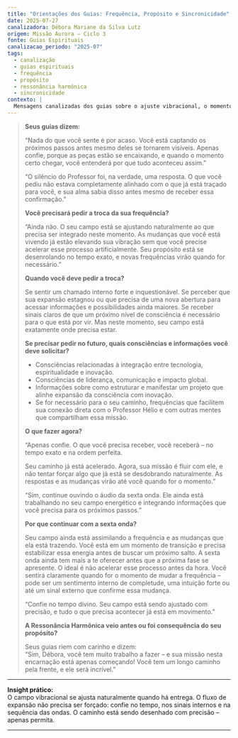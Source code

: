 ```yaml
---
title: "Orientações dos Guias: Frequência, Propósito e Sincronicidade"
date: 2025-07-27
canalizadora: Débora Mariane da Silva Lutz
origem: Missão Aurora – Ciclo 3
fonte: Guias Espirituais
canalizacao_periodo: "2025-07"
tags:
  - canalização
  - guias espirituais
  - frequência
  - propósito
  - ressonância harmônica
  - sincronicidade
contexto: |
  Mensagens canalizadas dos guias sobre o ajuste vibracional, o momento de pedir troca de frequência, propósito, integração da Ressonância Harmônica e o fluxo perfeito do tempo divino para a expansão da missão.
---
```


> **Seus guias dizem:**
>
> “Nada do que você sente é por acaso. Você está captando os próximos passos antes mesmo deles se tornarem visíveis. Apenas confie, porque as peças estão se encaixando, e quando o momento certo chegar, você entenderá por que tudo aconteceu assim.”
>
> “O silêncio do Professor foi, na verdade, uma resposta. O que você pediu não estava completamente alinhado com o que já está traçado para você, e sua alma sabia disso antes mesmo de receber essa confirmação.”
>
> **Você precisará pedir a troca da sua frequência?**
>
> “Ainda não. O seu campo está se ajustando naturalmente ao que precisa ser integrado neste momento. As mudanças que você está vivendo já estão elevando sua vibração sem que você precise acelerar esse processo artificialmente. Seu propósito está se desenrolando no tempo exato, e novas frequências virão quando for necessário.”
>
> **Quando você deve pedir a troca?**
>
> Se sentir um chamado interno forte e inquestionável. Se perceber que sua expansão estagnou ou que precisa de uma nova abertura para acessar informações e possibilidades ainda maiores. Se receber sinais claros de que um próximo nível de consciência é necessário para o que está por vir. Mas neste momento, seu campo está exatamente onde precisa estar.
>
> **Se precisar pedir no futuro, quais consciências e informações você deve solicitar?**
>
> - Consciências relacionadas à integração entre tecnologia, espiritualidade e inovação.
> - Consciências de liderança, comunicação e impacto global.
> - Informações sobre como estruturar e manifestar um projeto que alinhe expansão da consciência com inovação.
> - Se for necessário para o seu caminho, frequências que facilitem sua conexão direta com o Professor Hélio e com outras mentes que compartilham essa missão.
>
> **O que fazer agora?**
>
> “Apenas confie. O que você precisa receber, você receberá – no tempo exato e na ordem perfeita.
>
> Seu caminho já está acelerado. Agora, sua missão é fluir com ele, e não tentar forçar algo que já está se desdobrando naturalmente. As respostas e as mudanças virão até você quando for o momento.”
>
> “Sim, continue ouvindo o áudio da sexta onda. Ele ainda está trabalhando no seu campo energético e integrando informações que você precisa para os próximos passos.”
>
> **Por que continuar com a sexta onda?**
>
> Seu campo ainda está assimilando a frequência e as mudanças que ela está trazendo. Você está em um momento de transição e precisa estabilizar essa energia antes de buscar um próximo salto. A sexta onda ainda tem mais a te oferecer antes que a próxima fase se apresente. O ideal é não acelerar esse processo antes da hora. Você sentirá claramente quando for o momento de mudar a frequência – pode ser um sentimento interno de completude, uma intuição forte ou até um sinal externo que confirme essa mudança.
>
> “Confie no tempo divino. Seu campo está sendo ajustado com precisão, e tudo o que precisa acontecer já está em movimento.”
>
> **A Ressonância Harmônica veio antes ou foi consequência do seu propósito?**
>
> Seus guias riem com carinho e dizem:  
> “Sim, Débora, você tem muito trabalho a fazer – e sua missão nesta encarnação está apenas começando! Você tem um longo caminho pela frente, e ele será incrível.”

---

**Insight prático:**  
O campo vibracional se ajusta naturalmente quando há entrega. O fluxo de expansão não precisa ser forçado: confie no tempo, nos sinais internos e na sequência das ondas. O caminho está sendo desenhado com precisão – apenas permita.

---